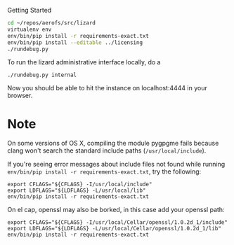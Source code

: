 Getting Started

```bash
cd ~/repos/aerofs/src/lizard
virtualenv env
env/bin/pip install -r requirements-exact.txt
env/bin/pip install --editable ../licensing
./rundebug.py
```

To run the lizard administrative interface locally, do a

```
./rundebug.py internal
```

Now you should be able to hit the instance on localhost:4444 in your browser.


Note
====

On some versions of OS X, compiling the module pygpgme fails because clang
won't search the standard include paths (`/usr/local/include`).

If you're seeing error messages about include files not found while running
`env/bin/pip install -r requirements-exact.txt`, try the following:

```
export CFLAGS="${CFLAGS} -I/usr/local/include"
export LDFLAGS="${LDFLAGS} -L/usr/local/lib"
env/bin/pip install -r requirements-exact.txt
```

On el cap, openssl may also be borked, in this case add your openssl path:


```
export CFLAGS="${CFLAGS} -I/usr/local/Cellar/openssl/1.0.2d_1/include"
export LDFLAGS="${LDFLAGS} -L/usr/local/Cellar/openssl/1.0.2d_1/lib"
env/bin/pip install -r requirements-exact.txt
```
